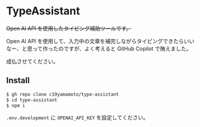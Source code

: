 # TypeAssistant

~~Open AI API を使用したタイピング補助ツールです。~~

Open AI API を使用して、入力中の文章を補完しながらタイピングできたらいいなー、と思って作ったのですが、よく考えると GitHub Copilot で賄えました。

成仏させてください。

## Install

```bash
$ gh repo clone c19yamamoto/type-assistant
$ cd type-assistant
$ npm i
```

`.env.development` に `OPENAI_API_KEY` を設定してください。
